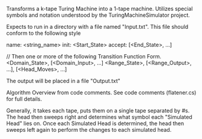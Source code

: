 Transforms a k-tape Turing Machine into a 1-tape machine. Utilizes special symbols and notation
understood by the TuringMachineSimulator project.

Expects to run in a directory with a file named "Input.txt". This file should conform
to the following style

name: <string_name>
init: <Start_State>
accept: [<End_State>, ...]
   

// Then one or more of the following Transition Function Form.
<Domain_State>, [<Domain_Input>, ...]
<Range_State>, [<Range_Output>, ...], [<Head_Moves>, ...]

The output will be placed in a file "Output.txt"

Algorithm Overview from code comments. See code comments (flatener.cs) for full details.

Generally, it takes each tape, puts them on a single tape separated by #s.
The head then sweeps right and determines what symbol each "Simulated Head" 
lies on. Once each Simulated Head is determined, the head then sweeps left
again to perform the changes to each simulated head.

